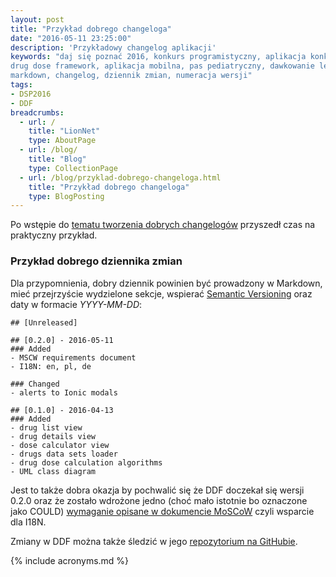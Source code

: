 ```yaml
---
layout: post
title: "Przykład dobrego changeloga"
date: "2016-05-11 23:25:00"
description: 'Przykładowy changelog aplikacji'
keywords: "daj się poznać 2016, konkurs programistyczny, aplikacja konkursowa,
drug dose framework, aplikacja mobilna, pas pediatryczny, dawkowanie leków,
markdown, changelog, dziennik zmian, numeracja wersji"
tags:
- DSP2016
- DDF
breadcrumbs:
  - url: /
    title: "LionNet"
    type: AboutPage
  - url: /blog/
    title: "Blog"
    type: CollectionPage
  - url: /blog/przyklad-dobrego-changeloga.html
    title: "Przykład dobrego changeloga"
    type: BlogPosting
---
```


Po wstępie do [tematu tworzenia dobrych changelogów][1] przyszedł czas na praktyczny
przykład.

### Przykład dobrego dziennika zmian

Dla przypomnienia, dobry dziennik powinien być prowadzony w Markdown, mieć 
przejrzyście wydzielone sekcje, wspierać [Semantic Versioning][2] oraz daty w 
formacie *YYYY-MM-DD*:


    ## [Unreleased]

    ## [0.2.0] - 2016-05-11
    ### Added
    - MSCW requirements document
    - I18N: en, pl, de

    ### Changed
    - alerts to Ionic modals

    ## [0.1.0] - 2016-04-13
    ### Added
    - drug list view
    - drug details view
    - dose calculator view
    - drugs data sets loader
    - drug dose calculation algorithms
    - UML class diagram

Jest to także dobra okazja by pochwalić się że DDF doczekał się wersji 0.2.0 oraz 
że zostało wdrożone jedno (choć mało istotnie bo oznaczone jako COULD) [wymaganie 
opisane w dokumencie MoSCoW][3] czyli wsparcie dla I18N.

Zmiany w DDF można także śledzić w jego [repozytorium na GitHubie][4].

[1]: {{site.url}}/2016/05/05/jak-robic-dobry-changelog.html
[2]: http://semver.org/
[3]: {{site.url}}/2016/05/04/moscow-dla-drug-dose-framework.html
[4]: https://github.com/maciejlew/drug-dose-framework

{% include acronyms.md %}